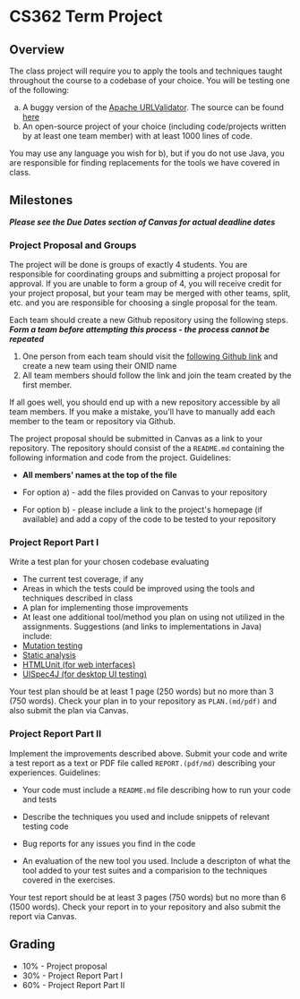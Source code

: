# CS362 Term Project 

## Overview 

The class project will require you to apply the tools and techniques
taught throughout the course to a codebase of your choice.  You will
be testing one of the following:

<ol type="a">
  <li>A buggy version of the <a href="http://commons.apache.org/proper/commons-validator/apidocs/org/apache/commons/validator/UrlValidator.html">Apache URLValidator</a>. The source can be found <a href="http://web.engr.oregonstate.edu/~baldwdav/BuggyURLValidator.zip">here</a></li>
  <li>An open-source project of your choice (including code/projects
written by at least one team member) with at least 1000 lines of code.</li>
  
</ol>


You may use any language you wish for b), but if you do not use
Java, you are responsible for finding replacements for the tools we
have covered in class.

## Milestones

***Please see the Due Dates section of Canvas for actual deadline dates***

### Project Proposal and Groups

The project will be done is groups of exactly 4 students. You are
responsible for coordinating groups and submitting a project proposal
for approval. If you are unable to form a group of 4, you will receive
credit for your project proposal, but your team may be merged with
other teams, split, etc. and you are responsible for choosing a single
proposal for the team.

Each team should create a new Github repository using the following steps. ***Form a team before attempting this process - the process cannot be repeated***

1. One person from each team should visit the [following Github link](https://classroom.github.com/group-assignment-invitations/319b5fd01dc933c2179dda2a6608999f) and create a new team using their ONID name
2. All team members should follow the link and join the team created by the first member.

If all goes well, you should end up with a new repository accessible by all team members.  If you make a mistake, you'll have to manually add each member to the team or repository via Github.

The project proposal should be submitted in Canvas as a link to your repository. The repository should consist of the a `README.md` containing the following information and code from the project. Guidelines:

* **All members' names at the top of the file**

* For option a) - add the files provided on Canvas to your repository

* For option b) - please include a link to the project's homepage (if
  available) and add a copy of the code to be tested to your repository


### Project Report Part I

Write a test plan for your chosen codebase evaluating

* The current test coverage, if any
* Areas in which the tests could be improved using the tools and techniques described in class
* A plan for implementing those improvements
* At least one additional tool/method you plan on using not utilized in the assignments.  Suggestions (and links to implementations in Java) include:
 * [Mutation testing](http://pitest.org/)
 * [Static analysis](http://findbugs.sourceforge.net/)
 * [HTMLUnit (for web interfaces)](http://htmlunit.sourceforge.net/)
 * [UISpec4J (for desktop UI testing)](https://github.com/UISpec4J/UISpec4J)

Your test plan should be at least 1 page (250 words) but no more
than 3 (750 words).  Check your plan in to your repository as `PLAN.(md/pdf)` and also submit the plan via Canvas.

### Project Report Part II

Implement the improvements described above. Submit your code and write
a test report as a text or PDF file called `REPORT.(pdf/md)` describing your experiences. Guidelines:

* Your code must include a `README.md` file describing how to run your
 code and tests

* Describe the techniques you used and include snippets of relevant testing code 

* Bug reports for any issues you find in the code

* An evaluation of the new tool you used. Include a descripton of what the tool added to your test suites and a comparision to the techniques covered in the exercises.



Your test report should be at least 3 pages (750 words) but no more
than 6 (1500 words). Check your report in to your repository and also submit the report via Canvas.


## Grading

* 10% - Project proposal
* 30% - Project Report Part I
* 60% - Project Report Part II



